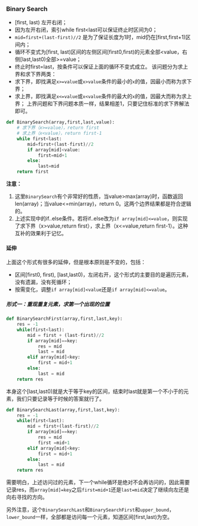 ### Binary Search

- [first, last) 左开右闭；
- 因为左开右闭，索引while first<last可以保证终止时区间为0；
- `mid=first+(last-first)//2` 是为了保证长度为1时，mid仍在[first,first+1)区间内；
- 循环不变式为[first, last)区间的左侧区间[first0,first)的元素全部<value，右侧[last,last0)全部>=value；
- 终止时first=last，按条件可以保证上面的循环不变式成立。 该问题分为求上界和求下界两类：
- 求下界，即找满足`x>=value`或`x>value`条件的最小的`x`的值，因最小而称为求下界；
- 求上界，即找满足`x<=value`或`x<value`条件的最大的`x`的值，因最大而称为求上界； 上界问题和下界问题本质一样，结果相差1，只要记住标准的求下界解法即可。

```python
def BinarySearch(array,first,last,value):
    # 求下界（x>=value），return first
    # 求上界（x<value），return first-1
    while first<last: 
        mid=first+(last-first)//2
        if array[mid]<value:
            first=mid+1
        else:
            last=mid
    return first
```

**注意：**

1. 这里`BinarySearch`有个非常好的性质，当value>max(array)时，函数返回len(array)；当value<=min(array)，return 0。这两个边界结果都是符合逻辑的。
2. 上述实现中的if..else条件。若将if..else改为`if array[mid]<=value`，则实现了求下界（x>value,return first），求上界（x<=value,return first-1）。这种互补的效果利于记忆。

#### 延伸

上面这个形式有很多的延伸，但是根本原则是不变的，包括：

* 区间[first0, first), [last,last0)，左闭右开，这个形式的主要目的是遍历元素，没有遗漏，没有死循环；
* 按需变化，调整`if array[mid]<value`还是`if array[mid]<=value`。

##### 形式一：重现重复元素，求第一个出现的位置

```python
def BinarySearchFirst(array,first,last,key):
    res = -1
    while(first<last):
        mid = first + (last-first)//2
        if array[mid]==key:
            res = mid
            last = mid
        elif array[mid]<key:
            first = mid+1
        else:
            last = mid
    return res
```

本身这个[last,last0)就是大于等于key的区间，结束时last就是第一个不小于的元素，我们只要记录等于时候的答案就行了。

```python
def BinarySearchLast(array,first,last,key):
    res = -1
    while(first<last):
        mid = first+(last-first)//2
        if array[mid]==key:
            res = mid
            first =mid+1
        elif array[mid]<key:
            first = mid+1
        else:
            last = mid
    return res
```

 需要明白，上述访问过的元素，下一个while循环是绝对不会再访问的，因此需要记录res，而`array[mid]=key`之后`first=mid+1`还是`last=mid`决定了继续向左还是向右寻找的方向。

另外注意，这个`BinarySearchLast`和`BinarySearchFirst`和`upper_bound`，`lower_bound`一样，全部都是访问每一个元素，知道区间[first,last)为空。